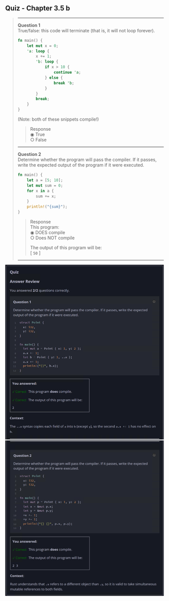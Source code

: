 ## Quiz - Chapter 3.5 b ##

> ---
> **Question 1**<br>
> True/false: this code will terminate (that is, it will not 
> loop forever).
>
> ```rust
> fn main() {
>     let mut x = 0;
>     'a: loop {
>         x += 1;
>         'b: loop {
>             if x > 10 {
>                 continue 'a;
>             } else {
>                 break 'b;
>             }
>         }
>         break;
>     }
> }
> ```
>
> (Note: both of these snippets compile!)
> 
> > Response<br>
> > ◉ True<br>
> > ○ False<br>
> 
> ---
>
> **Question 2**<br>
> Determine whether the program will pass the compiler. If it 
> passes, write the expected output of the program if it were 
> executed.
>
> ```rust
> fn main() {
>     let a = [5; 10];
>     let mut sum = 0;
>     for x in a {
>         sum += x;
>     }
>     println!("{sum}");
> }
> ```
>
> > Response<br>
> > This program:<br>
> > ◉ DOES compile<br>
> > ○ Does NOT compile<br>
> >
> > The output of this program will be:<br>
> > [ ```50``` ]
> 
> ---

![image](../additional-files/images/quiz_0501_1.png)
![image](../additional-files/images/quiz_0501_2.png)
